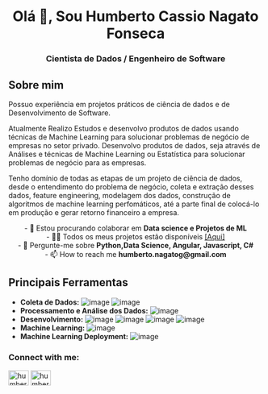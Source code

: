<h1 align="center">Olá 👋, Sou Humberto Cassio Nagato Fonseca</h1>
<h3 align="center">Cientista de Dados / Engenheiro de Software</h3>

## Sobre mim
Possuo experiência em projetos práticos de ciência de dados e de Desenvolvimento de Software.

Atualmente Realizo Estudos e desenvolvo produtos de dados usando técnicas de Machine Learning para solucionar problemas de negócio de empresas no setor privado.
Desenvolvo produtos de dados, seja através de Análises e técnicas de Machine Learning ou Estatística para solucionar problemas de negócio para as empresas.

Tenho domínio de todas as etapas de um projeto de ciência de dados, desde o entendimento do problema de negócio, coleta e extração desses dados, feature engineering, modelagem dos dados, construção de algoritmos de machine learning perfomáticos, até a parte final de colocá-lo em produção e gerar retorno financeiro a empresa.

<div align="center">- 👯 Estou procurando colaborar em <b>Data science e Projetos de ML</b></div>

<div align="center">- 👨‍💻 Todos os meus projetos estão disponíveis <a href="https://github.com/Nagatoh/portfolio_data_science">[Aqui]</a></div>

<div align="center">- 💬 Pergunte-me sobre <b>Python,Data Science, Angular, Javascript, C#</b></div>

<div align="center">- 📫 How to reach me <b>humberto.nagatog@gmail.com</b></div>

## Principais Ferramentas
  - **Coleta de Dados:**  ![image](https://img.shields.io/badge/SQLite-07405E?style=for-the-badge&logo=sqlite&logoColor=white) ![image](https://img.shields.io/badge/MySQL-00000F?style=for-the-badge&logo=mysql&logoColor=white) 
  - **Processamento e Análise dos Dados:** ![image](https://img.shields.io/badge/Python-3776AB?style=for-the-badge&logo=python&logoColor=white)
  - **Desenvolvimento:** ![image](https://img.shields.io/badge/Jupyter-F37626.svg?&style=for-the-badge&logo=Jupyter&logoColor=white) ![image](https://img.shields.io/badge/Linux-FCC624?style=for-the-badge&logo=linux&logoColor=black) ![image](https://img.shields.io/badge/Git-F05032?style=for-the-badge&logo=git&logoColor=white) ![image](https://img.shields.io/badge/Flask-000000?style=for-the-badge&logo=flask&logoColor=white)
  - **Machine Learning:** ![image](https://img.shields.io/badge/scikit_learn-F7931E?style=for-the-badge&logo=scikit-learn&logoColor=white)
  - **Machine Learning Deployment:** ![image](https://img.shields.io/badge/Heroku-430098?style=for-the-badge&logo=heroku&logoColor=white) 

<h3 align="left">Connect with me:</h3>
<p align="left">
<a href="https://linkedin.com/in/humberto-nagato" target="blank"><img align="center" src="https://raw.githubusercontent.com/rahuldkjain/github-profile-readme-generator/master/src/images/icons/Social/linked-in-alt.svg" alt="humberto-nagato" height="30" width="40" /></a>
<a href="https://kaggle.com/humbertonagato" target="blank"><img align="center" src="https://raw.githubusercontent.com/rahuldkjain/github-profile-readme-generator/master/src/images/icons/Social/kaggle.svg" alt="humberto-nagato" height="30" width="40" /></a>
</p>



